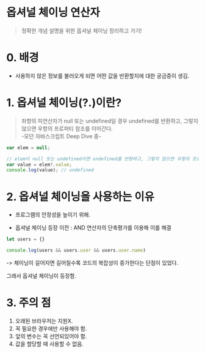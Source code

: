 # 옵셔널 체이닝 연산자

> 정확한 개념 설명을 위한 옵셔널 체이닝 정리하고 가기!
# 0. 배경

- 사용하지 않은 정보를 불러오게 되면 어떤 값을 반환할지에 대한 궁금증이 생김.

# 1. 옵셔널 체이닝(?.)이란?

> 좌항의 피연산자가 null 또는 undefined일 경우 undefined를 반환하고, 그렇지 않으면 우항의 프로퍼티 참조를 이어간다.  
-모던 자바스크립트 Deep Dive 중-

```javascript
var elem = null;

// elem이 null 또는 undefined이면 undefined를 반환하고, 그렇지 않으면 우항의 프로퍼티 참조를 이어간다.
var value = elem?.value;
console.log(value); // undefined
```
# 2. 옵셔널 체이닝을 사용하는 이유
- 프로그램의 안정성을 높이기 위해.

- 옵셔널 체이닝 등장 이전 : AND 연산자의 단축평가를 이용해 이를 해결
```javascript
let users = {}

console.log(users && users.user && users.user.name)
```
-> 체이닝이 길어지면 길어질수록 코드의 복잡성이 증가한다는 단점이 있었다.

그래서 옵셔널 체이닝이 등장함.

# 3. 주의 점

1. 오래된 브라우저는 지원X.
2. 꼭 필요한 경우에만 사용해야 함.
3. 앞의 변수는 꼭 선언되있어야 함.
4. 값을 할당할 때 사용할 수 없음.
